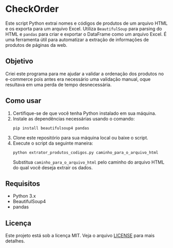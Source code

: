 
# CheckOrder

Este script Python extrai nomes e códigos de produtos de um arquivo HTML e os exporta para um arquivo Excel. Utiliza `BeautifulSoup` para parsing do HTML e `pandas` para criar e exportar o DataFrame como um arquivo Excel. É uma ferramenta útil para automatizar a extração de informações de produtos de páginas da web.

## Objetivo
Criei este programa para me ajudar a validar a ordenação dos produtos no e-commerce pois antes era necessário uma validação manual, oque resultava em uma perda de tempo desnecessária.

## Como usar

1. Certifique-se de que você tenha Python instalado em sua máquina.
2. Instale as dependências necessárias usando o comando:
   ```
   pip install beautifulsoup4 pandas
   ```
3. Clone este repositório para sua máquina local ou baixe o script.
4. Execute o script da seguinte maneira:
   ```
   python extrator_produtos_codigos.py caminho_para_o_arquivo_html
   ```
   Substitua `caminho_para_o_arquivo_html` pelo caminho do arquivo HTML do qual você deseja extrair os dados.

## Requisitos

- Python 3.x
- BeautifulSoup4
- pandas

## Licença

Este projeto está sob a licença MIT. Veja o arquivo [LICENSE](LICENSE) para mais detalhes.
